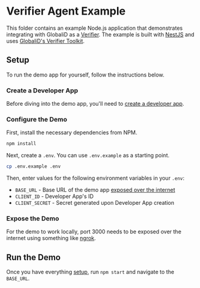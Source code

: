 # Verifier Agent Example

This folder contains an example Node.js application that demonstrates integrating with GlobaliD as a [Verifier](https://www.w3.org/TR/vc-data-model/#dfn-verifier). The example is built with [NestJS](https://nestjs.com/) and uses [GlobaliD's Verifier Toolkit](https://npmjs.com/package/@globalid/verifier-toolkit).

## Setup

To run the demo app for yourself, follow the instructions below.

### Create a Developer App

Before diving into the demo app, you'll need to [create a developer app](https://docs.global.id/developers/globalid-connect/developer-app).

### Configure the Demo

First, install the necessary dependencies from NPM.

```bash
npm install
```

Next, create a `.env`. You can use `.env.example` as a starting point.

```bash
cp .env.example .env
```

Then, enter values for the following environment variables in your `.env`:

- `BASE_URL` - Base URL of the demo app [exposed over the internet](#expose-the-demo)
- `CLIENT_ID` - Developer App's ID
- `CLIENT_SECRET` - Secret generated upon Developer App creation

### Expose the Demo

For the demo to work locally, port 3000 needs to be exposed over the internet using something like [ngrok](https://ngrok.com/).

## Run the Demo

Once you have everything [setup](#setup), run `npm start` and navigate to the `BASE_URL`.
